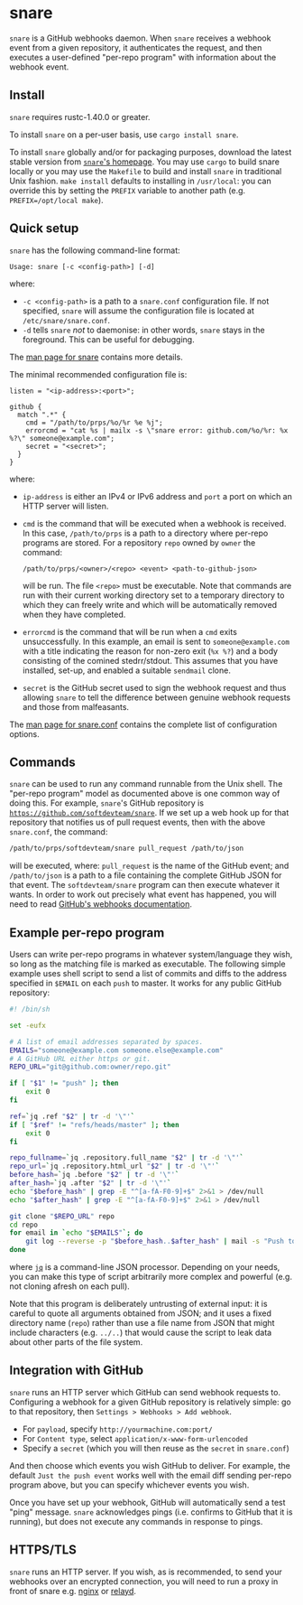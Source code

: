 # snare

`snare` is a GitHub webhooks daemon. When `snare` receives a webhook event from
a given repository, it authenticates the request, and then executes a
user-defined "per-repo program" with information about the webhook event.


## Install

`snare` requires rustc-1.40.0 or greater.

To install `snare` on a per-user basis, use `cargo install snare`.

To install `snare` globally and/or for packaging purposes, download the latest
stable version from [`snare`'s homepage](https://tratt.net/laurie/src/snare/).
You may use `cargo` to build snare locally or you may use the `Makefile` to
build and install `snare` in traditional Unix fashion. `make install` defaults
to installing in `/usr/local`: you can override this by setting the `PREFIX`
variable to another path (e.g. `PREFIX=/opt/local make`).


## Quick setup

`snare` has the following command-line format:

```
Usage: snare [-c <config-path>] [-d]
```

where:

 * `-c <config-path>` is a path to a `snare.conf` configuration file. If not
   specified, `snare` will assume the configuration file is located at
   `/etc/snare/snare.conf`.
 * `-d` tells `snare` *not* to daemonise: in other words, `snare` stays in the
   foreground. This can be useful for debugging.

The [man page for snare](https://softdevteam.github.io/snare/snare.1.html) contains
more details.

The minimal recommended configuration file is:

```
listen = "<ip-address>:<port>";

github {
  match ".*" {
    cmd = "/path/to/prps/%o/%r %e %j";
    errorcmd = "cat %s | mailx -s \"snare error: github.com/%o/%r: %x %?\" someone@example.com";
    secret = "<secret>";
  }
}
```

where:

 * `ip-address` is either an IPv4 or IPv6 address and `port` a port on which an
   HTTP server will listen.
 * `cmd` is the command that will be executed when a webhook is received. In
   this case, `/path/to/prps` is a path to a directory where per-repo programs
   are stored. For a repository `repo` owned by `owner` the command:

     ```
     /path/to/prps/<owner>/<repo> <event> <path-to-github-json>
     ```

   will be run. The file `<repo>` must be executable. Note that commands are
   run with their current working directory set to a temporary directory to
   which they can freely write and which will be automatically removed when
   they have completed.
 * `errorcmd` is the command that will be run when a `cmd` exits
   unsuccessfully. In this example, an email is sent to `someone@example.com`
   with a title indicating the reason for non-zero exit (`%x %?`) and a body
   consisting of the comined stedrr/stdout. This assumes that you have
   installed, set-up, and enabled a suitable `sendmail` clone.
 * `secret` is the GitHub secret used to sign the webhook request and thus
   allowing `snare` to tell the difference between genuine webhook requests
   and those from malfeasants.

The [man page for
snare.conf](https://softdevteam.github.io/snare/snare.conf.5.html) contains the
complete list of configuration options.


## Commands

`snare` can be used to run any command runnable from the Unix shell. The
"per-repo program" model as documented above is one common way of doing this.
For example, `snare`'s GitHub
repository is
[`https://github.com/softdevteam/snare`](https://github.com/softdevteam/snare).
If we set up a web hook up for that repository that notifies us of pull request
events, then with the above `snare.conf`, the command:

```sh
/path/to/prps/softdevteam/snare pull_request /path/to/json
```

will be executed, where: `pull_request` is the name of the GitHub event; and
`/path/to/json` is a path to a file containing the complete GitHub JSON for
that event. The `softdevteam/snare` program can then execute whatever it wants.
In order to work out precisely what event has happened, you will need to read
[GitHub's webhooks documentation](https://developer.github.com/webhooks/).


## Example per-repo program

Users can write per-repo programs in whatever system/language they wish, so
long as the matching file is marked as executable. The following simple example
uses shell script to send a list of commits and diffs to the address specified
in `$EMAIL` on each `push` to master. It works for any public GitHub
repository:

```sh
#! /bin/sh

set -eufx

# A list of email addresses separated by spaces.
EMAILS="someone@example.com someone.else@example.com"
# A GitHub URL either https or git.
REPO_URL="git@github.com:owner/repo.git"

if [ "$1" != "push" ]; then
    exit 0
fi

ref=`jq .ref "$2" | tr -d '\"'`
if [ "$ref" != "refs/heads/master" ]; then
    exit 0
fi

repo_fullname=`jq .repository.full_name "$2" | tr -d '\"'`
repo_url=`jq .repository.html_url "$2" | tr -d '\"'`
before_hash=`jq .before "$2" | tr -d '\"'`
after_hash=`jq .after "$2" | tr -d '\"'`
echo "$before_hash" | grep -E "^[a-fA-F0-9]+$" 2>&1 > /dev/null
echo "$after_hash" | grep -E "^[a-fA-F0-9]+$" 2>&1 > /dev/null

git clone "$REPO_URL" repo
cd repo
for email in `echo "$EMAILS"`; do
    git log --reverse -p "$before_hash..$after_hash" | mail -s "Push to $repo_fullname" "$email"
done
```

where [`jq`](https://stedolan.github.io/jq/) is a command-line JSON processor.
Depending on your needs, you can make this type of script arbitrarily more
complex and powerful (e.g. not cloning afresh on each pull).

Note that this program is deliberately untrusting of external input: it is
careful to quote all arguments obtained from JSON; and it uses a fixed
directory name (`repo`) rather than use a file name from JSON that might
include characters (e.g. `../..`) that would cause the script to leak data
about other parts of the file system.


## Integration with GitHub

`snare` runs an HTTP server which GitHub can send webhook requests to.
Configuring a webhook for a given GitHub repository is relatively simple: go to
that repository, then `Settings > Webhooks > Add webhook`. 
- For `payload`, specify `http://yourmachine.com:port/`
- For `Content type`, select `application/x-www-form-urlencoded`
- Specify a `secret` (which you will then reuse as the `secret` in `snare.conf`)

And then choose which events you wish GitHub to deliver. For example, the default
`Just the push event` works well with the email diff sending per-repo program above,
but you can specify whichever events you wish.

Once you have set up your webhook, GitHub will automatically send a test "ping"
message. `snare` acknowledges pings (i.e. confirms to GitHub that it is
running), but does not execute any commands in response to pings.


## HTTPS/TLS

`snare` runs an HTTP server. If you wish, as is recommended, to send your
webhooks over an encrypted connection, you will need to run a proxy in front of
snare e.g.
[nginx](https://docs.nginx.com/nginx/admin-guide/web-server/reverse-proxy/) or
[relayd](https://man.openbsd.org/relayd.8).

